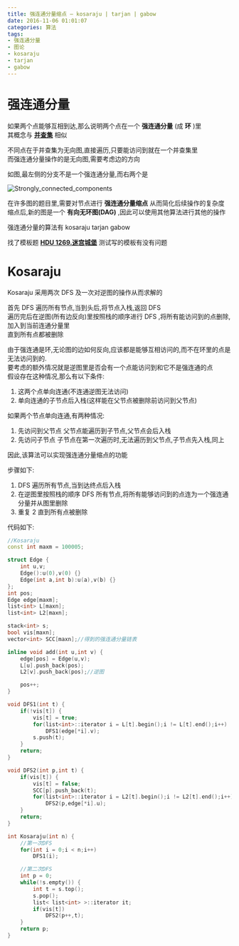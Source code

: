 ```yaml
---
title: 强连通分量缩点 — kosaraju | tarjan | gabow
date: 2016-11-06 01:01:07
categories: 算法
tags:
- 强连通分量
- 图论
- kosaraju
- tarjan
- gabow
---
```

# 强连通分量
如果两个点能够互相到达,那么说明两个点在一个 **强连通分量** (成 **环** )里  
其概念与 [**并查集**](/post/Algorithm/Union_Find.html) 相似  

不同点在于并查集为无向图,直接遍历,只要能访问到就在一个并查集里  
而强连通分量操作的是无向图,需要考虑边的方向  

如图,最左侧的分支不是一个强连通分量,而右两个是  

![Strongly_connected_components](/post/img/strongly_connected_components_1.png)

在许多图的题目里,需要对节点进行 **强连通分量缩点** 从而简化后续操作的复杂度  
缩点后,新的图是一个 **有向无环图(DAG)** ,因此可以使用其他算法进行其他的操作  

强连通分量的算法有 kosaraju tarjan gabow  

找了模板题 [**HDU 1269.迷宫城堡**](/post/HDU/1269.html) 测试写的模板有没有问题

<!--more-->

# Kosaraju
Kosaraju 采用两次 DFS 及一次对逆图的操作从而求解的   

首先 DFS 遍历所有节点,当到头后,将节点入栈,返回 DFS  
遍历完后在逆图(所有边反向)里按照栈的顺序进行 DFS ,将所有能访问到的点删除,加入到当前连通分量里  
直到所有点都被删除  

由于强连通是环,无论图的边如何反向,应该都是能够互相访问的,而不在环里的点是无法访问到的.  
要考虑的额外情况就是逆图里是否会有一个点能访问到和它不是强连通的点  
假设存在这种情况,那么有以下条件:
1. 这两个点单向连通(不连通逆图无法访问)
2. 单向连通的子节点后入栈(这样能在父节点被删除前访问到父节点)

如果两个节点单向连通,有两种情况: 
 1. 先访问到父节点
  父节点能遍历到子节点,父节点会后入栈
 2. 先访问子节点
  子节点在第一次遍历时,无法遍历到父节点,子节点先入栈,同上 

因此,该算法可以实现强连通分量缩点的功能  

步骤如下:
1. DFS 遍历所有节点,当到达终点后入栈
2. 在逆图里按照栈的顺序 DFS 所有节点,将所有能够访问到的点连为一个强连通分量并从图里删除
3. 重复 2 直到所有点被删除  

代码如下:

```cpp Kosaraju
//Kosaraju
const int maxm = 100005;

struct Edge {
    int u,v;
    Edge():u(0),v(0) {}
    Edge(int a,int b):u(a),v(b) {}
};
int pos;
Edge edge[maxm];
list<int> L[maxn];
list<int> L2[maxn];

stack<int> s;
bool vis[maxn];
vector<int> SCC[maxn];//得到的强连通分量链表

inline void add(int u,int v) {
    edge[pos] = Edge(u,v);
    L[u].push_back(pos);
    L2[v].push_back(pos);//逆图

    pos++;
}

void DFS1(int t) {
    if(!vis[t]) {
        vis[t] = true;
        for(list<int>::iterator i = L[t].begin();i != L[t].end();i++)
            DFS1(edge[*i].v);
        s.push(t);
    }
    return;
}

void DFS2(int p,int t) {
    if(vis[t]) {
        vis[t] = false;
        SCC[p].push_back(t);
        for(list<int>::iterator i = L2[t].begin();i != L2[t].end();i++)
            DFS2(p,edge[*i].u);
    }
    return;
}

int Kosaraju(int n) {
    //第一次DFS
    for(int i = 0;i < n;i++)
        DFS1(i);

    //第二次DFS
    int p = 0;
    while(!s.empty()) {
        int t = s.top();
        s.pop();
        list< list<int> >::iterator it;
        if(vis[t])
            DFS2(p++,t);
    }
    return p;
}
```